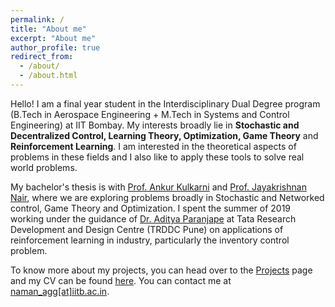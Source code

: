 ```yaml
---
permalink: /
title: "About me"
excerpt: "About me"
author_profile: true
redirect_from: 
  - /about/
  - /about.html
---
```


Hello! I am a final year student in the Interdisciplinary Dual Degree program (B.Tech in Aerospace Engineering + M.Tech in Systems and Control Engineering) at IIT Bombay. My interests broadly lie in **Stochastic and Decentralized Control, Learning Theory, Optimization, Game Theory** and **Reinforcement Learning**. I am interested in the theoretical aspects of problems in these fields and I also like to apply these tools to solve real world problems.

My bachelor's thesis is with [Prof. Ankur Kulkarni](http://www.sc.iitb.ac.in/~ankur/) and [Prof. Jayakrishnan Nair](https://www.ee.iitb.ac.in/~jayakrishnan.nair/), where we are exploring problems broadly in Stochastic and Networked control, Game Theory and Optimization. I spent the summer of 2019 working under the guidance of [Dr. Aditya Paranjape](https://in.linkedin.com/in/ap2da) at Tata Research Development and Design Centre (TRDDC Pune) on applications of reinforcement learning in industry, particularly the inventory control problem.

To know more about my projects, you can head over to the [Projects](https://namanaggarwal.github.io/projects/) page and my CV can be found [here](https://namanaggarwal.github.io/cv/). You can contact me at [naman_agg[at]iitb.ac.in](mailto:naman_agg@iitb.ac.in). 
